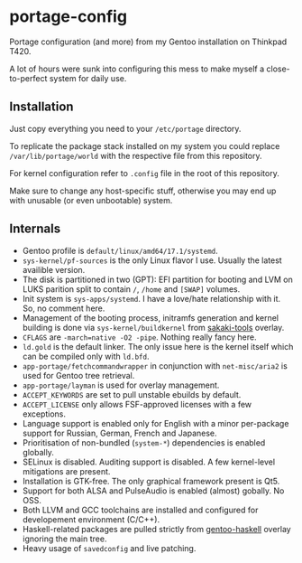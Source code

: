 # portage-config

Portage configuration (and more) from my Gentoo installation on Thinkpad T420.

A lot of hours were sunk into configuring this mess to make myself a
close-to-perfect system for daily use.

## Installation

Just copy everything you need to your `/etc/portage` directory.

To replicate the package stack installed on my system you could replace
`/var/lib/portage/world` with the respective file from this repository.

For kernel configuration refer to `.config` file in the root of this repository.

Make sure to change any host-specific stuff, otherwise you may end up with
unusable (or even unbootable) system.

## Internals

* Gentoo profile is `default/linux/amd64/17.1/systemd`.
* `sys-kernel/pf-sources` is the only Linux flavor I use. Usually the latest
availible version.
* The disk is partitioned in two (GPT): EFI partition for booting and LVM on
LUKS parition split to contain `/`, `/home` and `[SWAP]` volumes.
* Init system is `sys-apps/systemd`. I have a love/hate relationship with it.
So, no comment here.
* Management of the booting process, initramfs generation and kernel building
is done via `sys-kernel/buildkernel` from
[sakaki-tools](https://github.com/sakaki-/sakaki-tools) overlay.
* `CFLAGS` are `-march=native -O2 -pipe`. Nothing really fancy here.
* `ld.gold` is the default linker. The only issue here is the kernel itself
which can be compiled only with `ld.bfd`.
* `app-portage/fetchcommandwrapper` in conjunction with `net-misc/aria2` is used
for Gentoo tree retrieval.
* `app-portage/layman` is used for overlay management.
* `ACCEPT_KEYWORDS` are set to pull unstable ebuilds by default.
* `ACCEPT_LICENSE` only allows FSF-approved licenses with a few exceptions.
* Language support is enabled only for English with a minor per-package support
for Russian, German, French and Japanese.
* Prioritisation of non-bundled (`system-*`) dependencies is enabled globally.
* SELinux is disabled. Auditing support is disabled. A few kernel-level
mitigations are present.
* Installation is GTK-free. The only graphical framework present is Qt5.
* Support for both ALSA and PulseAudio is enabled (almost) gobally. No OSS.
* Both LLVM and GCC toolchains are installed and configured for developement
environment (C/C++).
* Haskell-related packages are pulled strictly from
[gentoo-haskell](https://github.com/gentoo-haskell/gentoo-haskell) overlay
ignoring the main tree.
* Heavy usage of `savedconfig` and live patching.
